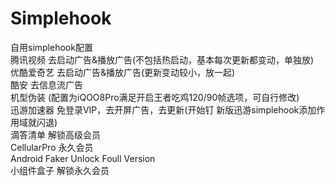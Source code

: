 # Simplehook
自用simplehook配置<br>腾讯视频 去启动广告&播放广告(不包括热启动，基本每次更新都变动，单独放)<br>优酷爱奇艺 去启动广告&播放广告(更新变动较小，放一起)<br>酷安 去信息流广告<br>机型伪装 (配置为iQOO8Pro满足开启王者吃鸡120/90帧选项，可自行修改)<br>迅游加速器 免登录VIP，去开屏广告，去更新(开始钉 新版迅游simplehook添加作用域就闪退)<br>
滴答清单 解锁高级会员<br>CellularPro 永久会员<br>Android Faker Unlock Foull Version<br>小组件盒子 解锁永久会员
